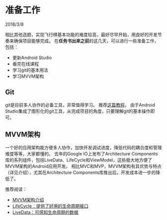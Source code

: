 # 准备工作
2018/3/8

相比其他选题，实现飞行棋基本功能的难度较高，最好尽早开始，用良好的开发节奏来确保项目能够完成。
在**任务书出来之前**的这几天，可以进行一些准备工作，包括：
* 更新Android Studio
* 看完在线课程
* 学习git的基本用法
* 学习MVVM架构

## Git
git是目前多人协作的必备工具，非常值得学习。
推荐[这篇教程](https://www.liaoxuefeng.com/wiki/0013739516305929606dd18361248578c67b8067c8c017b000)。
由于Android Studio集成了图形化的git工具，从完成项目的角度，只要理解git的基本操作即可。

## MVVM架构
一个好的应用架构能方便多人协作，加快开发调试进度，降低代码的耦合度和管理难度等等，大家都懂的。
去年的Google IO上发布了Architecture Components库的系列组件，包括LiveData、LifeCycle和ViewModel，这些极大地方便了MVVM架构的Android应用开发。
相比MVC和MVP，MVVM架构有其优势与特点（详见介绍），尤其在Architecture Components库推出后，开发成本进一步的降低了。

推荐阅读：
* [MVVM架构介绍](https://tech.meituan.com/android_mvvm.html)
* [LifeCycle：提供了好用的生命周期接口](https://www.jianshu.com/p/acf8c55533f1)
* [LiveData：可感知生命周期的数据](http://blog.csdn.net/ahence/article/details/78668382)